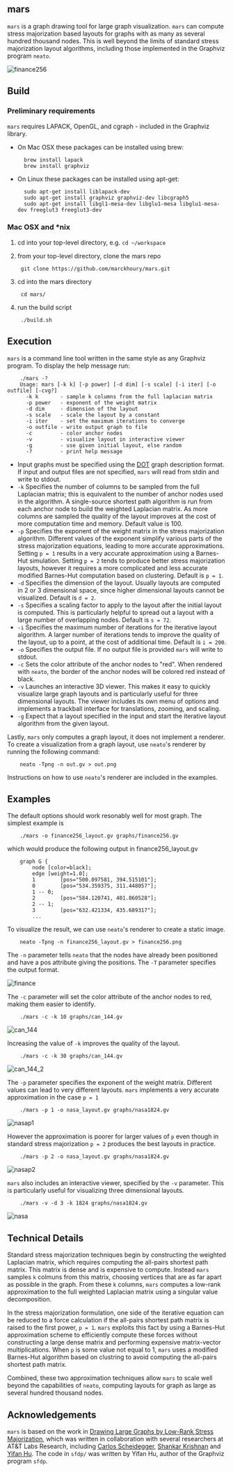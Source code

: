 ## mars

`mars` is a graph drawing tool for large graph visualization. `mars` can compute stress majorization based layouts for graphs with as many as several hundred thousand nodes. This is well beyond the limits of standard stress majorization layout algorithms, including those implemented in the Graphviz program `neato`. 

![finance256](images/finance256.gif)

## Build

### Preliminary requirements
`mars` requires LAPACK, OpenGL, and cgraph - included in the Graphviz library.

* On Mac OSX these packages can be installed using brew:

        brew install lapack
        brew install graphviz

* On Linux these packages can be installed using apt-get:

        sudo apt-get install liblapack-dev
        sudo apt-get install graphviz graphviz-dev libcgraph5
        sudo apt-get install libgl1-mesa-dev libglu1-mesa libglu1-mesa-dev freeglut3 freeglut3-dev

### Mac OSX and *nix

1. cd into your top-level directory, e.g. `cd ~/workspace`
1. from your top-level directory, clone the mars repo

        git clone https://github.com/marckhoury/mars.git

1. cd into the mars directory

        cd mars/

1. run the build script
        
        ./build.sh

## Execution
`mars` is a command line tool written in the same style as any Graphviz program. To display the help message run:

        ./mars -?
        Usage: mars [-k k] [-p power] [-d dim] [-s scale] [-i iter] [-o outfile] [-cvg?]
          -k k       - sample k columns from the full laplacian matrix
          -p power   - exponent of the weight matrix
          -d dim     - dimension of the layout
          -s scale   - scale the layout by a constant
          -i iter    - set the maximum iterations to converge
          -o outfile - write output graph to file
          -c         - color anchor nodes
          -v         - visualize layout in interactive viewer
          -g         - use given initial layout, else random
          -?         - print help message

* Input graphs must be specified using the [DOT](http://en.wikipedia.org/wiki/DOT_(graph_description_language)) graph description format. If input and output files are not specified, `mars` will read from stdin and write to stdout.
* `-k` Specifies the number of columns to be sampled from the full Laplacian matrix; this is equivalent to the number of anchor nodes used in the algorithm. A single-source shortest path algorithm is run from each anchor node to build the weighted Laplacian matrix. As more columns are sampled the quality of the layout improves at the cost of more computation time and memory. Default value is 100.
* `-p` Specifies the exponent of the weight matrix in the stress majorization algorithm. Different values of the exponent simplify various parts of the stress majorization equations, leading to more accurate approximations. Setting `p = 1` results in a very accurate approximation using a Barnes-Hut simulation. Setting `p = 2` tends to produce better stress majorization layouts, however it requires a more complicated and less accurate modified Barnes-Hut computation based on clustering. Default is `p = 1`.
* `-d` Specifies the dimension of the layout. Usually layouts are computed in 2 or 3 dimensional space, since higher dimensional layouts cannot be visualized. Default is `d = 2`.
* `-s` Specifies a scaling factor to apply to the layout after the initial layout is computed. This is particularly helpful to spread out a layout with a large number of overlapping nodes. Default is `s = 72`.
* `-i` Specifies the maximum number of iterations for the iterative layout algorithm. A larger number of iterations tends to improve the quality of the layout, up to a point, at the cost of additional time. Default is `i = 200`.
* `-o` Specifies the output file. If no output file is provided `mars` will write to stdout. 
* `-c` Sets the color attribute of the anchor nodes to "red". When rendered with `neato`, the border of the anchor nodes will be colored red instead of black.
* `-v` Launches an interactive 3D viewer. This makes it easy to quickly visualize large graph layouts and is particularly useful for three dimensional layouts. The viewer includes its own menu of options and implements a trackball interface for translations, zooming, and scaling.
* `-g` Expect that a layout specified in the input and start the iterative layout algorithm from the given layout.

Lastly, `mars` only computes a graph layout, it does not implement a renderer. To create a visualization from a graph layout, use `neato`'s renderer by running the following command:

        neato -Tpng -n out.gv > out.png

Instructions on how to use `neato`'s renderer are included in the examples. 

## Examples

The default options should work resonably well for most graph. The simplest example is 

        ./mars -o finance256_layout.gv graphs/finance256.gv
        
which would produce the following output in finance256_layout.gv

        graph G {
            node [color=black];
            edge [weight=1.0];
            1        [pos="500.097581, 394.515101"];
            0        [pos="534.359375, 311.448057"];
            1 -- 0;
            2        [pos="584.120741, 401.860528"];
            2 -- 1;
            3        [pos="632.421334, 435.689317"];
            ...

To visualize the result, we can use `neato`'s renderer to create a static image.

        neato -Tpng -n finance256_layout.gv > finance256.png

The `-n` parameter tells `neato` that the nodes have already been positioned and have a pos attribute giving the positions. The `-T` parameter specifies the output format.

![finance](images/finance256.png)

The `-c` parameter will set the color attribute of the anchor nodes to red, making them easier to identify.

        ./mars -c -k 10 graphs/can_144.gv


![can_144](images/can_144.png)

Increasing the value of `-k` improves the quality of the layout.

        ./mars -c -k 30 graphs/can_144.gv

![can_144_2](images/can_144_2.png)


The `-p` parameter specifies the exponent of the weight matrix. Different values can lead to very different layouts. `mars` implements a very accurate approximation in the case `p = 1`
    
        ./mars -p 1 -o nasa_layout.gv graphs/nasa1824.gv

![nasap1](images/nasap1.png)

However the approximation is poorer for larger values of `p` even though in standard stress majorization `p = 2` produces the best layouts in practice.

        ./mars -p 2 -o nasa_layout.gv graphs/nasa1824.gv

![nasap2](images/nasap2.png)

`mars` also includes an interactive viewer, specified by the `-v` parameter. This is particularly useful for visualizing three dimensional layouts.

        ./mars -v -d 3 -k 1824 graphs/nasa1824.gv

![nasa](images/nasa1824.png)


## Technical Details
Standard stress majorization techniques begin by constructing the weighted Laplacian matrix, which requires computing the all-pairs shortest path matrix. This matrix is dense and is expensive to compute. Instead `mars` samples `k` colmuns from this matrix, choosing vertices that are as far apart as possible in the graph. From these `k` columns, `mars` computes a low-rank approximation to the full weighted Laplacian matrix using a singular value decomposition. 

In the stress majorization formulation, one side of the iterative equation can be reduced to a force calculation if the all-pairs shortest path matrix is raised to the first power, `p = 1`. `mars` exploits this fact by using a Barnes-Hut approximation scheme to efficiently compute these forces without constructing a large dense matrix and performing expensive matrix-vector multiplications. When `p` is some value not equal to 1, `mars` uses a modified Barnes-Hut algorithm based on clustring to avoid computing the all-pairs shortest path matrix.

Combined, these two approximation techniques allow `mars` to scale well beyond the capabilities of `neato`, computing layouts for graph as large as several hundred thousand nodes. 

## Acknowledgements

`mars` is based on the work in [Drawing Large Graphs by Low-Rank Stress Majorization](http://www.cs.berkeley.edu/~khoury/mars.pdf), which was written in collaboration with several researchers at AT&T Labs Research, including [Carlos Scheidegger](http://cscheid.net/), [Shankar Krishnan](http://www.research.att.com/archive/people/Krishnan_Shankar/index.html?fbid=vr6vm_97Cr9) and [Yifan Hu](http://yifanhu.net/index.html). The code in `sfdp/` was written by Yifan Hu, author of the Graphviz program `sfdp`.
